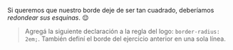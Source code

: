 Si queremos que nuestro borde deje de ser tan cuadrado, deberíamos _redondear sus esquinas_. :relieved:

> Agregá la siguiente declaración a la regla del logo: `border-radius: 2em;`. También definí el borde del ejercicio anterior en una sola línea.  
